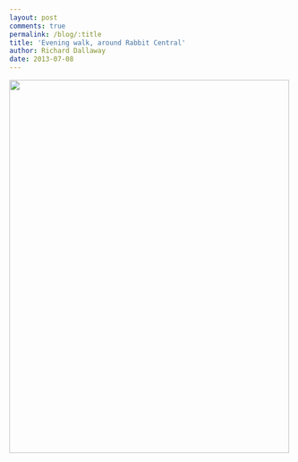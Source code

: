 ```yaml
---
layout: post
comments: true
permalink: /blog/:title
title: 'Evening walk, around Rabbit Central'
author: Richard Dallaway
date: 2013-07-08
---
```


<div><a href="http://static.skitters.dallaway.com/IMG_20130708_194826.jpg"><img src="http://static.skitters.dallaway.com/IMG_20130708_194826.jpg.500.jpg" width="500" height="667"/></a></div>


  
    
